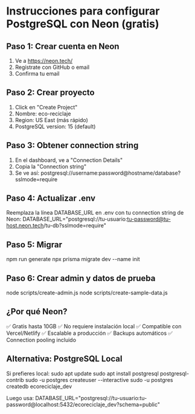 # Instrucciones para configurar PostgreSQL con Neon (gratis)

## Paso 1: Crear cuenta en Neon
1. Ve a https://neon.tech/
2. Regístrate con GitHub o email
3. Confirma tu email

## Paso 2: Crear proyecto
1. Click en "Create Project"
2. Nombre: eco-reciclaje  
3. Region: US East (más rápido)
4. PostgreSQL version: 15 (default)

## Paso 3: Obtener connection string
1. En el dashboard, ve a "Connection Details"
2. Copia la "Connection string"
3. Se ve así: postgresql://username:password@hostname/database?sslmode=require

## Paso 4: Actualizar .env
Reemplaza la línea DATABASE_URL en .env con tu connection string de Neon:
DATABASE_URL="postgresql://tu-usuario:tu-password@tu-host.neon.tech/tu-db?sslmode=require"

## Paso 5: Migrar
npm run generate
npx prisma migrate dev --name init

## Paso 6: Crear admin y datos de prueba
node scripts/create-admin.js
node scripts/create-sample-data.js

## ¿Por qué Neon?
✅ Gratis hasta 10GB
✅ No requiere instalación local
✅ Compatible con Vercel/Netlify
✅ Escalable a producción
✅ Backups automáticos
✅ Connection pooling incluido

## Alternativa: PostgreSQL Local
Si prefieres local:
sudo apt update
sudo apt install postgresql postgresql-contrib
sudo -u postgres createuser --interactive
sudo -u postgres createdb ecoreciclaje_dev

Luego usa:
DATABASE_URL="postgresql://tu-usuario:tu-password@localhost:5432/ecoreciclaje_dev?schema=public"
